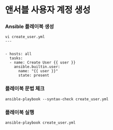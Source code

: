 # 앤서블 사용자 계정 생성
### Ansible 플레이북 생성
```
vi create_user.yml
---


- hosts: all
  tasks:
  - name: Create User {{ user }}
    ansible.builtin.user:
      name: "{{ user }}"
      state: present
```

###  플레이북 문법 체크
```
ansible-playbook --syntax-check create_user.yml
```

### 플레이북 실행
```
ansible-playbook create_user.yml
```
